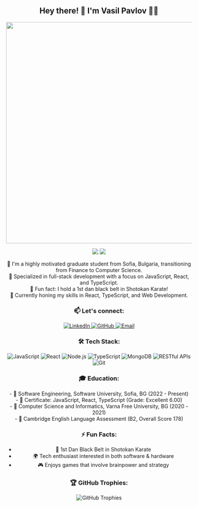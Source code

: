 <!-- Custom GitHub Profile README -->
<div align="center">
  
  <!-- Greeting -->
  <h2>Hey there! 👋 I'm Vasil Pavlov 👨‍💻</h2>
  
  <img src="https://i.giphy.com/media/v1.Y2lkPTc5MGI3NjExZDJ4Mnk4aHlzN2hydDRjbmozZWxueWJpZWEwNGNiZmZmdmpiejhoeSZlcD12MV9pbnRlcm5hbF9naWZfYnlfaWQmY3Q9Zw/6heBQSjt2IoA8/giphy.gif" width="600"/>

  <!-- GitHub Stats -->
  <p align="center">
    <img src="https://github-readme-stats.vercel.app/api?username=VaskoPavlov&show_icons=true&theme=radical&hide_title=true&count_private=true" />
    <img src="https://github-readme-streak-stats.herokuapp.com/?user=VaskoPavlov&theme=radical" />
  </p>

  <!-- About Me -->
  <p>
    🚀 I'm a highly motivated graduate student from Sofia, Bulgaria, transitioning from Finance to Computer Science.  </br> 
    🎯 Specialized in full-stack development with a focus on JavaScript, React, and TypeScript.  </br> 
    🥋 Fun fact: I hold a 1st dan black belt in Shotokan Karate!  </br> 
    🌱 Currently honing my skills in React, TypeScript, and Web Development. </br> 
  </p>

  <h3>📫 Let's connect:</h3>
  
  <!-- Social Links -->
  <p align="center">
    <a href="https://www.linkedin.com/in/vasil-plamenov-pavlov/" target="_blank">
      <img src="https://img.shields.io/badge/LinkedIn-0077B5?style=for-the-badge&logo=linkedin&logoColor=white" alt="LinkedIn" />
    </a>
    <a href="https://github.com/VaskoPavlov" target="_blank">
      <img src="https://img.shields.io/badge/GitHub-181717?style=for-the-badge&logo=github&logoColor=white" alt="GitHub" />
    </a>
    <a href="mailto:vasko.pavlov9924@gmail.com" target="_blank">
      <img src="https://img.shields.io/badge/Gmail-D14836?style=for-the-badge&logo=gmail&logoColor=white" alt="Email" />
    </a>
  </p>
  
  <!-- Skills -->
  <h3>🛠️ Tech Stack:</h3>
  <p align="center">
    <img src="https://img.shields.io/badge/JavaScript-F7DF1E?style=for-the-badge&logo=javascript&logoColor=black" alt="JavaScript" />
    <img src="https://img.shields.io/badge/React-20232A?style=for-the-badge&logo=react&logoColor=61DAFB" alt="React" />
    <img src="https://img.shields.io/badge/Node.js-339933?style=for-the-badge&logo=node-dot-js&logoColor=white" alt="Node.js" />
    <img src="https://img.shields.io/badge/TypeScript-007ACC?style=for-the-badge&logo=typescript&logoColor=white" alt="TypeScript" />
    <img src="https://img.shields.io/badge/MongoDB-4EA94B?style=for-the-badge&logo=mongodb&logoColor=white" alt="MongoDB" />
    <img src="https://img.shields.io/badge/RESTful%20APIs-FF9900?style=for-the-badge&logo=api&logoColor=white" alt="RESTful APIs" />
    <img src="https://img.shields.io/badge/Git-F05032?style=for-the-badge&logo=git&logoColor=white" alt="Git" />
  </p>

  <!-- Education -->
  <h3>🎓 Education:</h3>
  <p>
    - 📜 Software Engineering, Software University, Sofia, BG (2022 - Present) </br>  
    - 📜 Certificate: JavaScript, React, TypeScript (Grade: Excellent 6.00) </br>  
    - 📜 Computer Science and Informatics, Varna Free University, BG (2020 - 2021) </br>  
    - 📜 Cambridge English Language Assessment (B2, Overall Score 178) </br>  
  </p>

  <!-- Fun Facts -->
  <h3>⚡ Fun Facts:</h3>
  <ul>
    <li>🥋 1st Dan Black Belt in Shotokan Karate</li>
    <li>🌍 Tech enthusiast interested in both software & hardware</li>
    <li>🎮 Enjoys games that involve brainpower and strategy</li>
  </ul>

  <!-- GitHub Trophies -->
  <h3>🏆 GitHub Trophies:</h3>
  <img src="https://github-profile-trophy.vercel.app/?username=VaskoPavlov&theme=dracula&column=7" alt="GitHub Trophies" />

</div>
